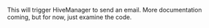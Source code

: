 This will trigger HiveManager to send an email. 
More documentation coming, but for now, just examine the code.
